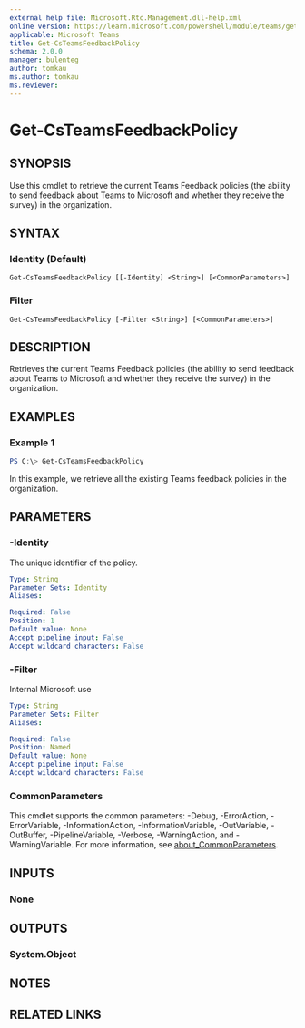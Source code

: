 ```yaml
---
external help file: Microsoft.Rtc.Management.dll-help.xml
online version: https://learn.microsoft.com/powershell/module/teams/get-csteamsfeedbackpolicy
applicable: Microsoft Teams
title: Get-CsTeamsFeedbackPolicy
schema: 2.0.0
manager: bulenteg
author: tomkau
ms.author: tomkau
ms.reviewer:
---
```


# Get-CsTeamsFeedbackPolicy

## SYNOPSIS

Use this cmdlet to retrieve the current Teams Feedback policies (the ability to send feedback about Teams to Microsoft and whether they receive the survey) in the organization.

## SYNTAX

### Identity (Default)
```
Get-CsTeamsFeedbackPolicy [[-Identity] <String>] [<CommonParameters>]
```

### Filter
```
Get-CsTeamsFeedbackPolicy [-Filter <String>] [<CommonParameters>]
```

## DESCRIPTION
Retrieves the current Teams Feedback policies (the ability to send feedback about Teams to Microsoft and whether they receive the survey) in the organization.

## EXAMPLES

### Example 1
```powershell
PS C:\> Get-CsTeamsFeedbackPolicy
```

In this example, we retrieve all the existing Teams feedback policies in the organization.

## PARAMETERS

### -Identity
The unique identifier of the policy.

```yaml
Type: String
Parameter Sets: Identity
Aliases:

Required: False
Position: 1
Default value: None
Accept pipeline input: False
Accept wildcard characters: False
```

### -Filter
Internal Microsoft use

```yaml
Type: String
Parameter Sets: Filter
Aliases:

Required: False
Position: Named
Default value: None
Accept pipeline input: False
Accept wildcard characters: False
```

### CommonParameters
This cmdlet supports the common parameters: -Debug, -ErrorAction, -ErrorVariable, -InformationAction, -InformationVariable, -OutVariable, -OutBuffer, -PipelineVariable, -Verbose, -WarningAction, and -WarningVariable. For more information, see [about_CommonParameters](https://go.microsoft.com/fwlink/?LinkID=113216).

## INPUTS

### None

## OUTPUTS

### System.Object

## NOTES

## RELATED LINKS
